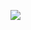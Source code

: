 [![](https://github.com/karma659/winter-of-contributing/blob/main/Machine_Learning/Statistics_for_Machine_Learning/Assets/Skewness.png)](https://drive.google.com/file/d/1bd9VtxKjdPRKe4OXN7MxcvnPmUQJ3Yg7/view?usp=sharing)

